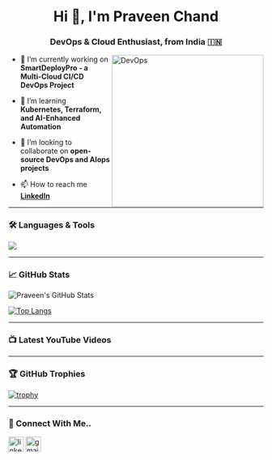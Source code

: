 <h1 align="center">Hi 👋, I'm Praveen Chand</h1>
<h3 align="center">DevOps & Cloud Enthusiast, from India 🇮🇳</h3>

<img align="right" alt="DevOps" width="300" src="https://cdn.dribbble.com/users/1162077/screenshots/3848914/media/3209847a5a2b36caa70063ddee4c08d5.gif">

- 🔭 I’m currently working on **SmartDeployPro - a Multi-Cloud CI/CD DevOps Project**

- 🌱 I’m learning **Kubernetes, Terraform, and AI-Enhanced Automation**

- 👯 I’m looking to collaborate on **open-source DevOps and AIops projects**

- 📫 How to reach me **[LinkedIn](linkedin.com/in/praveen-chand-9ab2b2234)**
---

### 🛠️ Languages & Tools
<p align="left">
  <img src="https://skillicons.dev/icons?i=Cloud☁️ & DevOps♾️ | ☁AWS | azure/GCP | ☸️Kubernetes(k8s) | 🐬Docker |🚀 Jenkins |🛠️ Terraform | ⚙️Ansible | 🔄Github | 🐧Linux| 🖥️bash | 🐍 python | 🔄github |💻vscode," />
</p>

---

### 📈 GitHub Stats
![Praveen's GitHub Stats](https://github-readme-stats.vercel.app/api?username=PraveenChand-arch&show_icons=true&theme=radical)

[![Top Langs](https://github-readme-stats.vercel.app/api/top-langs/?username=PraveenChand-arch&layout=compact&theme=radical)](https://github.com/anuraghazra/github-readme-stats)

---

### 📺 Latest YouTube Videos
<!-- YOUTUBE:START -->
<!-- YOUTUBE:END -->

---

### 🏆 GitHub Trophies
[![trophy](https://github-profile-trophy.vercel.app/?username=PraveenChand-arch&theme=gruvbox)](https://github.com/ryo-ma/github-profile-trophy)

---

### 🔗 Connect With Me..
<p align="left">
  <a href="https://linkedin.com/in/your-link" target="blank"><img align="center" src="https://cdn.jsdelivr.net/npm/simple-icons@v3/icons/linkedin.svg" alt="linkedin" height="30" width="30" /></a>
  <a href="mailto:you@example.com" target="blank"><img align="center" src="https://cdn.jsdelivr.net/npm/simple-icons@v3/icons/gmail.svg" alt="gmail" height="30" width="30" /></a>
</p>
